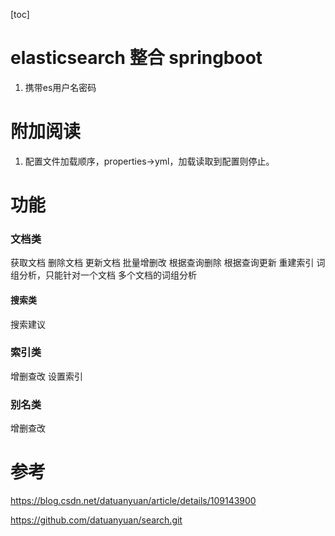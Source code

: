 [toc]

# elasticsearch 整合 springboot 

1. 携带es用户名密码

# 附加阅读

1. 配置文件加载顺序，properties->yml，加载读取到配置则停止。

# 功能

### 文档类
获取文档
删除文档
更新文档 
批量增删改
根据查询删除
根据查询更新
重建索引
词组分析，只能针对一个文档
多个文档的词组分析

#### 搜索类
搜索建议


### 索引类
增删查改
设置索引


### 别名类
增删查改


# 参考

https://blog.csdn.net/datuanyuan/article/details/109143900

https://github.com/datuanyuan/search.git
